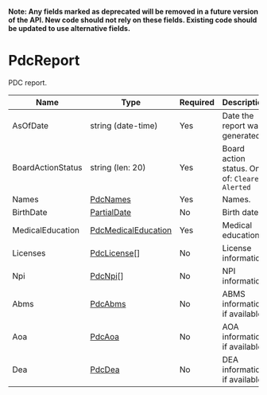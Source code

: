 **Note: Any fields marked as deprecated will be removed in a future version of the API. New code should not rely on these fields. Existing code should be updated to use alternative fields.**

# PdcReport

PDC report.

| Name | Type | Required | Description |
| - | - | - | - |
| AsOfDate | string (date-time) | Yes | Date the report was generated. |
| BoardActionStatus | string (len: 20) | Yes | Board action status. One of: `Cleared`, `Alerted` |
| Names | [PdcNames](pdc-names.md) | Yes | Names. |
| BirthDate | [PartialDate](/docs/definitions/partial-date.md) | No | Birth date. |
| MedicalEducation | [PdcMedicalEducation](pdc-medical-education.md) | Yes | Medical education. |
| Licenses | [PdcLicense](pdc-license.md)[] | No | License information. |
| Npi | [PdcNpi](pdc-npi.md)[] | No | NPI information. |
| Abms | [PdcAbms](pdc-abms.md) | No | ABMS information, if available. |
| Aoa | [PdcAoa](pdc-aoa.md) | No | AOA information, if available. |
| Dea | [PdcDea](pdc-dea.md) | No | DEA information, if available. |
